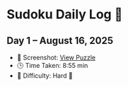 # Sudoku Daily Log 🧩

## Day 1 – August 16, 2025
- 📸 Screenshot: [View Puzzle](screenshots/day-01.png)
- 🕒 Time Taken: 8:55 min
- 🧠 Difficulty: Hard 🔴
